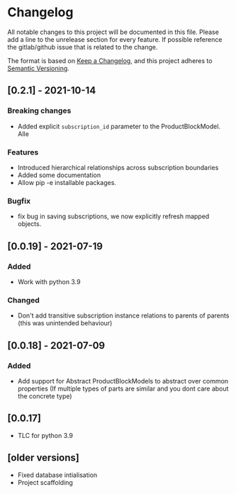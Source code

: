 # Changelog

All notable changes to this project will be documented in this file.
Please add a line to the unrelease section for every feature. If possible
reference the gitlab/github issue that is related to the change.

The format is based on [Keep a Changelog](https://keepachangelog.com/en/1.0.0/),
and this project adheres to [Semantic Versioning](https://semver.org/spec/v2.0.0.html).

## [0.2.1] - 2021-10-14

### Breaking changes
- Added explicit `subscription_id` parameter to the ProductBlockModel. Alle 

### Features
- Introduced hierarchical relationships across subscription boundaries
- Added some documentation
- Allow pip -e installable packages.

### Bugfix
- fix bug in saving subscriptions, we now explicitly refresh mapped objects.


## [0.0.19] - 2021-07-19

### Added

- Work with python 3.9

### Changed

- Don't add transitive subscription instance relations to parents of parents (this was unintended behaviour)

## [0.0.18] - 2021-07-09

### Added

- Add support for Abstract ProductBlockModels to abstract over common properties (If multiple types of parts are similar and you dont care about the concrete type)

## [0.0.17]

- TLC for python 3.9

## [older versions]

- Fixed database intialisation
- Project scaffolding
